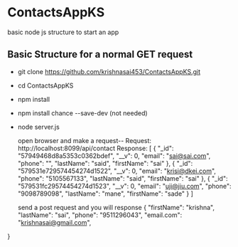 # ContactsAppKS
basic node js structure to start an app 

## Basic Structure for a normal GET request


- git clone https://github.com/krishnasai453/ContactsAppKS.git
- cd ContactsAppKS
- npm install
- npm install chance --save-dev (not needed)
- node server.js


	open browser and make a request-- 
				Request:
 				http://localhost:8099/api/contact
				Response:
				 [
				  {
				    "_id": "57949468d8a5353c0362bdef",
				    "__v": 0,
				    "email": "sai@sai.com",
				    "phone": "",
				    "lastName": "said",
				    "firstName": "sai"
				  },
				  {
				    "_id": "579531e729574454274d1522",
				    "__v": 0,
				    "email": "krisi@dkei.com",
				    "phone": "5105567133",
				    "lastName": "said",
				    "firstName": "sai"
				  },
				  {
				    "_id": "579531fc29574454274d1523",
				    "__v": 0,
				    "email": "uji@jiu.com",
				    "phone": "9098789098",
				    "lastName": "mane",
				    "firstName": "sade"
				  }
				]



	send a post request and you will response {
	  "firstName": "krishna",
	  "lastName": "sai",
	  "phone": "9511296043",
	  "email.com": "krishnasai@gmail.com",
	 
}


